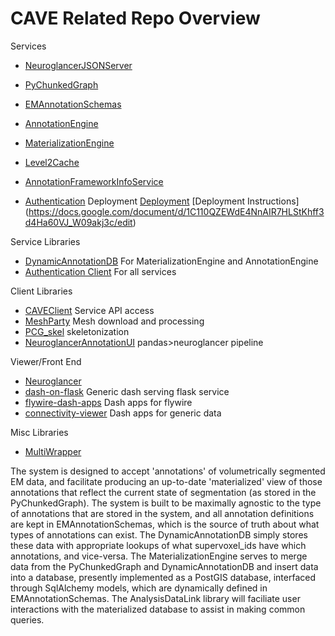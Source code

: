 # CAVE Related Repo Overview

Services
- [NeuroglancerJSONServer](https://github.com/seung-lab/NeuroglancerJsonServer)
- [PyChunkedGraph](https://github.com/seung-lab/pychunkedgraph/)
- [EMAnnotationSchemas](https://github.com/seung-lab/emannotationschemas/)
- [AnnotationEngine](https://github.com/seung-lab/annotationengine/)
- [MaterializationEngine](https://github.com/seung-lab/materializationengine/)
- [Level2Cache](https://github.com/seung-lab/PCGL2cache)
- [AnnotationFrameworkInfoService](https://github.com/seung-lab/AnnotationFrameworkInfoService)

- [Authentication](https://github.com/seung-lab/neuroglancer-auth)
Deployment
[Deployment](https://github.com/seung-lab/CAVEDeployment)
[Deployment Instructions] (https://docs.google.com/document/d/1C110QZEWdE4NnAIR7HLStKhff3d4Ha60VJ_W09akj3c/edit)

Service Libraries
- [DynamicAnnotationDB](https://github.com/seung-lab/dynamicannotationdb/) For MaterializationEngine and AnnotationEngine
- [Authentication Client](https://github.com/seung-lab/middle_auth_client) For all services

Client Libraries
- [CAVEClient](https://github.com/seung-lab/CAVEClient) Service API access
- [MeshParty](https://github.com/sdorkenw/MeshParty) Mesh download and processing
- [PCG_skel](https://github.com/AllenInstitute/pcg_skel) skeletonization
- [NeuroglancerAnnotationUI](https://github.com/seung-lab/NeuroglancerAnnotationUI) pandas>neuroglancer pipeline

Viewer/Front End
- [Neuroglancer](https://github.com/seung-lab/neuroglancer/)
- [dash-on-flask](https://github.com/fcollman/dash-on-flask/) Generic dash serving flask service
- [flywire-dash-apps](https://github.com/seung-lab/FlyWireDashApps.git) Dash apps for flywire
- [connectivity-viewer](https://github.com/ceesem/dash-connectivity-viewer) Dash apps for generic data

Misc Libraries
- [MultiWrapper](https://github.com/sdorkenw/MultiWrapper)


[system_overview]: https://github.com/seung-lab/AnnotationPipelineOverview/blob/master/systemoverview.png "System Overview"

The system is designed to accept 'annotations' of volumetrically segmented EM data, and facilitate producing an up-to-date 'materialized' view of those annotations that reflect the current state of segmentation (as stored in the PyChunkedGraph).  The system is built to be maximally agnostic to the type of annotations that are stored in the system, and all annotation definitions are kept in EMAnnotationSchemas, which is the source of truth about what types of annotations can exist.  The DynamicAnnotationDB simply stores these data with appropriate lookups of what supervoxel_ids have which annotations, and vice-versa. The MaterializationEngine serves to merge data from the PyChunkedGraph and DynamicAnnotationDB and insert data into a database, presently implemented as a PostGIS database, interfaced through SqlAlchemy models, which are dynamically defined in EMAnnotationSchemas.  The AnalysisDataLink library will faciliate user interactions with the materialized database to assist in making common queries. 
